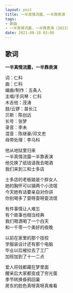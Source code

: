 ```yaml
---
layout: post
title: 一半真情流露，一半靠表演
tags: 
- 歌曲
- 一半真情流露，一半靠表演（2021）
date: 2021-08-18 03:00
---
```


## 歌词

**一半真情流露，一半靠表演**

词：仁科  
曲：仁科  
编曲/制作：五条人  
主唱/手风琴：仁科  
木吉他：茂涛  
鼓/云锣：苗长江  
贝斯：陈创远  
长号：张梦  
录音：李未  
混音：陈继豪/邓文忠  
母带处理：李马科

他从地狱里归来  
一半真情流露一半靠表演  
他兑换了纸钱请我去喝酒  
我们来到三和士多店

士多店的老板娘是个胖女人  
她的胸怀可以镇两个小流氓  
今天她有话要亲自对你讲  
你别喝多了耍呀耍呀耍流氓

有件事情让人难忘  
有个故事也相当经典  
我们喝酒喝了一个白天  
和一千零一个美好的夜晚

以前在家里的那个技校  
学服装设计还有那个电脑  
毕业以后被拉去了工厂  
加班加到了十一二点  

爱人将钱都藏在梦里面  
醒来后大家都变成了穷光蛋  
季节转换昏鸦回巢  
房东的脸色真呀真呀真难看
